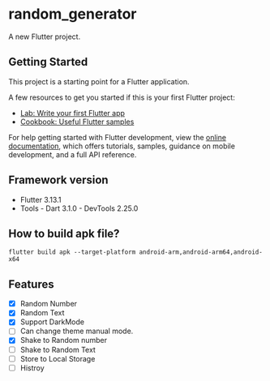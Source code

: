 # random_generator

A new Flutter project.

## Getting Started

This project is a starting point for a Flutter application.

A few resources to get you started if this is your first Flutter project:

- [Lab: Write your first Flutter app](https://docs.flutter.dev/get-started/codelab)
- [Cookbook: Useful Flutter samples](https://docs.flutter.dev/cookbook)

For help getting started with Flutter development, view the
[online documentation](https://docs.flutter.dev/), which offers tutorials,
samples, guidance on mobile development, and a full API reference.


## Framework version
- Flutter 3.13.1
- Tools - Dart 3.1.0 - DevTools 2.25.0

## How to build apk file?
```
flutter build apk --target-platform android-arm,android-arm64,android-x64
```

## Features 
- [x] Random Number
- [x] Random Text
- [x] Support DarkMode
- [ ] Can change theme manual mode.
- [x] Shake to Random number
- [ ] Shake to Random Text
- [ ] Store to Local Storage
- [ ] Histroy
